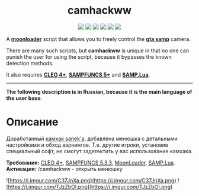 <h1 align="center">camhackww</h1>

<p align="center">

<img src="https://img.shields.io/badge/made%20for-GTA%20SA--MP-blue" >

<img src="https://img.shields.io/badge/Server-Any-red">

<img src="https://img.shields.io/github/languages/top/qrlk/camhackww">

<img src="https://img.shields.io/badge/dynamic/json?color=blueviolet&label=users%20%28active%29&query=result&url=http%3A%2F%2Fqrlk.me%2Fdev%2Fmoonloader%2Fusers_active.php%3Fscript%3Dcamhackww">

<img src="https://img.shields.io/badge/dynamic/json?color=blueviolet&label=users%20%28all%20time%29&query=result&url=http%3A%2F%2Fqrlk.me%2Fdev%2Fmoonloader%2Fusers_all.php%3Fscript%3Dcamhackww">

<img src="https://img.shields.io/date/1591563600?label=released" >

</p>

A **[moonloader](https://gtaforums.com/topic/890987-moonloader/)** script that allows you to freely control the **[gta samp](https://sa-mp.com/)** camera.

There are many such scripts, but **camhackww** is unique in that no one can punish the user for using the script, because it bypasses the known detection methods.

It also requires **[CLEO 4+](http://cleo.li/?lang=ru)**, **[SAMPFUNCS 5+](https://blast.hk/threads/17/)** and **[SAMP.Lua](https://github.com/THE-FYP/SAMP.Lua)**.

---

**The following description is in Russian, because it is the main language of the user base**.

# Описание 
Доработанный [камхак sanek'a](https://www.blast.hk/threads/20243/), добавлена менюшка с детальными настройками и обход варнингов. Т.е. другие игроки, установив специальный софт, не смогут задетектить у вас использование камхака.  

**Требования:** [CLEO 4+](http://cleo.li/?lang=ru), [SAMPFUNCS 5.3.3](https://blast.hk/threads/17/), [MoonLoader](https://blast.hk/threads/13305/), [SAMP.Lua](https://blast.hk/threads/14624/).  
**Активация:** /camhackww - открыть менюшку

![https://i.imgur.com/C37JnXa.png](https://i.imgur.com/C37JnXa.png)
![https://i.imgur.com/TJzZbOI.png](https://i.imgur.com/TJzZbOI.png)
